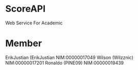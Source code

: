 # ScoreAPI
Web Service For Academic


# Member
ErikJustian   (ErikJustian      NIM:00000017049
Wilson        (Wilzznic)        NIM:00000017201
Ronaldo       (PINE09)          NIM:00000019439
